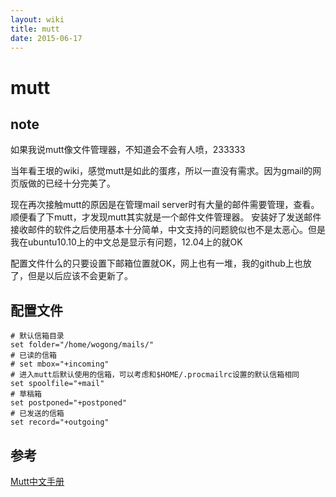 ```yaml
---
layout: wiki
title: mutt
date: 2015-06-17
---
```


# mutt

## note
如果我说mutt像文件管理器，不知道会不会有人喷，233333

当年看王垠的wiki，感觉mutt是如此的蛋疼，所以一直没有需求。因为gmail的网页版做的已经十分完美了。

现在再次接触mutt的原因是在管理mail server时有大量的邮件需要管理，查看。顺便看了下mutt，才发现mutt其实就是一个邮件文件管理器。
安装好了发送邮件接收邮件的软件之后使用基本十分简单，中文支持的问题貌似也不是太恶心。但是我在ubuntu10.10上的中文总是显示有问题，12.04上的就OK

配置文件什么的只要设置下邮箱位置就OK，网上也有一堆，我的github上也放了，但是以后应该不会更新了。

## 配置文件

    # 默认信箱目录                                                                                      
    set folder="/home/wogong/mails/"                                                                    
    # 已读的信箱                                                                                      
    # set mbox="+incoming"                                                                              
    # 进入mutt后默认使用的信箱，可以考虑和$HOME/.procmailrc设置的默认信箱相同                         
    set spoolfile="+mail"                                                                               
    # 草稿箱                                                                                          
    set postponed="+postponed"                                                                          
    # 已发送的信箱                                                                                    
    set record="+outgoing"

## 参考
[Mutt中文手册](http://xhc.me/wp-content/uploads/mutt/manual_1.5.19_zh.html#tuning-search)
